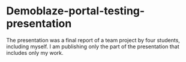 # Demoblaze-portal-testing-presentation
The presentation was a final report of a team project by four students, including myself.
I am publishing only the part of the presentation that includes only my work.

